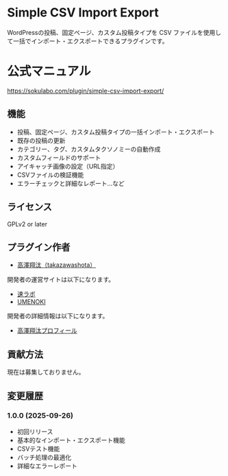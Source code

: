 # Simple CSV Import Export

WordPressの投稿、固定ページ、カスタム投稿タイプを CSV ファイルを使用して一括でインポート・エクスポートできるプラグインです。

# 公式マニュアル

https://sokulabo.com/plugin/simple-csv-import-export/

## 機能

- 投稿、固定ページ、カスタム投稿タイプの一括インポート・エクスポート
- 既存の投稿の更新
- カテゴリー、タグ、カスタムタクソノミーの自動作成
- カスタムフィールドのサポート
- アイキャッチ画像の設定（URL指定）
- CSVファイルの検証機能
- エラーチェックと詳細なレポート...など

## ライセンス

GPLv2 or later

## プラグイン作者

- [高澤翔汰（takazawashota）](https://github.com/takazawashota)

開発者の運営サイトは以下になります。

- [速ラボ](https://sokulabo.com)
- [UMENOKI](https://ume-noki.com)

開発者の詳細情報は以下になります。

- [高澤翔汰プロフィール](https://ume-noki.com/operator/)

## 貢献方法

現在は募集しておりません。

## 変更履歴

### 1.0.0 (2025-09-26)
- 初回リリース
- 基本的なインポート・エクスポート機能
- CSVテスト機能
- バッチ処理の最適化
- 詳細なエラーレポート
